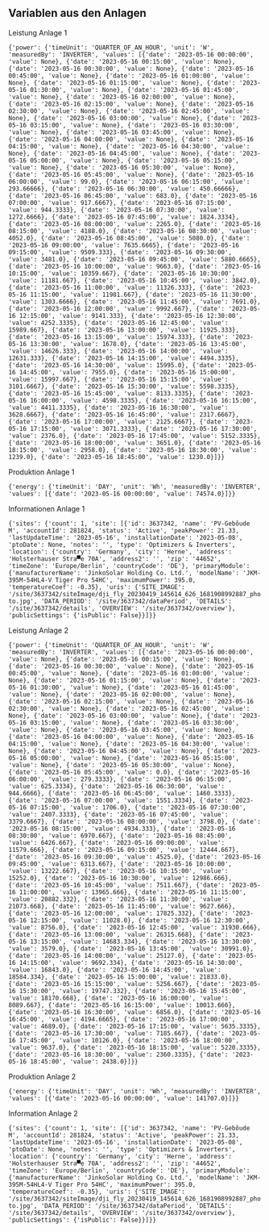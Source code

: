 
## Variablen aus den Anlagen


Leistung Anlage 1

`
{'power': {'timeUnit': 'QUARTER_OF_AN_HOUR', 'unit': 'W', 'measuredBy': 'INVERTER', 'values': [{'date': '2023-05-16 00:00:00', 'value': None}, {'date': '2023-05-16 00:15:00', 'value': None}, {'date': '2023-05-16 00:30:00', 'value': None}, {'date': '2023-05-16 00:45:00', 'value': None}, {'date': '2023-05-16 01:00:00', 'value': None}, {'date': '2023-05-16 01:15:00', 'value': None}, {'date': '2023-05-16 01:30:00', 'value': None}, {'date': '2023-05-16 01:45:00', 'value': None}, {'date': '2023-05-16 02:00:00', 'value': None}, {'date': '2023-05-16 02:15:00', 'value': None}, {'date': '2023-05-16 02:30:00', 'value': None}, {'date': '2023-05-16 02:45:00', 'value': None}, {'date': '2023-05-16 03:00:00', 'value': None}, {'date': '2023-05-16 03:15:00', 'value': None}, {'date': '2023-05-16 03:30:00', 'value': None}, {'date': '2023-05-16 03:45:00', 'value': None}, {'date': '2023-05-16 04:00:00', 'value': None}, {'date': '2023-05-16 04:15:00', 'value': None}, {'date': '2023-05-16 04:30:00', 'value': None}, {'date': '2023-05-16 04:45:00', 'value': None}, {'date': '2023-05-16 05:00:00', 'value': None}, {'date': '2023-05-16 05:15:00', 'value': None}, {'date': '2023-05-16 05:30:00', 'value': None}, {'date': '2023-05-16 05:45:00', 'value': None}, {'date': '2023-05-16 06:00:00', 'value': 99.0}, {'date': '2023-05-16 06:15:00', 'value': 293.66666}, {'date': '2023-05-16 06:30:00', 'value': 450.66666}, {'date': '2023-05-16 06:45:00', 'value': 683.0}, {'date': '2023-05-16 07:00:00', 'value': 917.6667}, {'date': '2023-05-16 07:15:00', 'value': 944.3333}, {'date': '2023-05-16 07:30:00', 'value': 1272.6666}, {'date': '2023-05-16 07:45:00', 'value': 1824.3334}, {'date': '2023-05-16 08:00:00', 'value': 2265.0}, {'date': '2023-05-16 08:15:00', 'value': 4188.0}, {'date': '2023-05-16 08:30:00', 'value': 4052.0}, {'date': '2023-05-16 08:45:00', 'value': 5080.0}, {'date': '2023-05-16 09:00:00', 'value': 7635.6665}, {'date': '2023-05-16 09:15:00', 'value': 9509.333}, {'date': '2023-05-16 09:30:00', 'value': 3481.0}, {'date': '2023-05-16 09:45:00', 'value': 5880.6665}, {'date': '2023-05-16 10:00:00', 'value': 9663.0}, {'date': '2023-05-16 10:15:00', 'value': 10359.667}, {'date': '2023-05-16 10:30:00', 'value': 11181.667}, {'date': '2023-05-16 10:45:00', 'value': 3842.0}, {'date': '2023-05-16 11:00:00', 'value': 11326.333}, {'date': '2023-05-16 11:15:00', 'value': 11981.667}, {'date': '2023-05-16 11:30:00', 'value': 1303.6666}, {'date': '2023-05-16 11:45:00', 'value': 7691.0}, {'date': '2023-05-16 12:00:00', 'value': 9992.667}, {'date': '2023-05-16 12:15:00', 'value': 9141.333}, {'date': '2023-05-16 12:30:00', 'value': 4252.3335}, {'date': '2023-05-16 12:45:00', 'value': 15989.667}, {'date': '2023-05-16 13:00:00', 'value': 11925.333}, {'date': '2023-05-16 13:15:00', 'value': 15974.333}, {'date': '2023-05-16 13:30:00', 'value': 1678.0}, {'date': '2023-05-16 13:45:00', 'value': 14626.333}, {'date': '2023-05-16 14:00:00', 'value': 12631.333}, {'date': '2023-05-16 14:15:00', 'value': 4494.3335}, {'date': '2023-05-16 14:30:00', 'value': 15995.0}, {'date': '2023-05-16 14:45:00', 'value': 7955.0}, {'date': '2023-05-16 15:00:00', 'value': 15997.667}, {'date': '2023-05-16 15:15:00', 'value': 3101.6667}, {'date': '2023-05-16 15:30:00', 'value': 5598.3335}, {'date': '2023-05-16 15:45:00', 'value': 8133.3335}, {'date': '2023-05-16 16:00:00', 'value': 4598.3335}, {'date': '2023-05-16 16:15:00', 'value': 4411.3335}, {'date': '2023-05-16 16:30:00', 'value': 3628.6667}, {'date': '2023-05-16 16:45:00', 'value': 2317.6667}, {'date': '2023-05-16 17:00:00', 'value': 2125.6667}, {'date': '2023-05-16 17:15:00', 'value': 3071.3333}, {'date': '2023-05-16 17:30:00', 'value': 2376.0}, {'date': '2023-05-16 17:45:00', 'value': 5152.3335}, {'date': '2023-05-16 18:00:00', 'value': 3651.0}, {'date': '2023-05-16 18:15:00', 'value': 2958.0}, {'date': '2023-05-16 18:30:00', 'value': 1239.0}, {'date': '2023-05-16 18:45:00', 'value': 1230.0}]}}
`

Produktion Anlage 1

`
{'energy': {'timeUnit': 'DAY', 'unit': 'Wh', 'measuredBy': 'INVERTER', 'values': [{'date': '2023-05-16 00:00:00', 'value': 74574.0}]}}
`

Informationen Anlage 1

`
{'sites': {'count': 1, 'site': [{'id': 3637342, 'name': 'PV-Gebõude M', 'accountId': 281824, 'status': 'Active', 'peakPower': 21.33, 'lastUpdateTime': '2023-05-16', 'installationDate': '2023-05-08', 'ptoDate': None, 'notes': '', 'type': 'Optimizers & Inverters', 'location': {'country': 'Germany', 'city': 'Herne', 'address': 'Holsterhauser Stra▀e 70A', 'address2': '', 'zip': '44652', 'timeZone': 'Europe/Berlin', 'countryCode': 'DE'}, 'primaryModule': {'manufacturerName': 'JinkoSolar Holding Co. Ltd.', 'modelName': 'JKM-395M-54HL4-V Tiger Pro 54HC', 'maximumPower': 395.0, 'temperatureCoef': -0.35}, 'uris': {'SITE_IMAGE': '/site/3637342/siteImage/dji_fly_20230419_145614_626_1681908992887_photo.jpg', 'DATA_PERIOD': '/site/3637342/dataPeriod', 'DETAILS': '/site/3637342/details', 'OVERVIEW': '/site/3637342/overview'}, 'publicSettings': {'isPublic': False}}]}}
`

Leistung Anlage 2

`
{'power': {'timeUnit': 'QUARTER_OF_AN_HOUR', 'unit': 'W', 'measuredBy': 'INVERTER', 'values': [{'date': '2023-05-16 00:00:00', 'value': None}, {'date': '2023-05-16 00:15:00', 'value': None}, {'date': '2023-05-16 00:30:00', 'value': None}, {'date': '2023-05-16 00:45:00', 'value': None}, {'date': '2023-05-16 01:00:00', 'value': None}, {'date': '2023-05-16 01:15:00', 'value': None}, {'date': '2023-05-16 01:30:00', 'value': None}, {'date': '2023-05-16 01:45:00', 'value': None}, {'date': '2023-05-16 02:00:00', 'value': None}, {'date': '2023-05-16 02:15:00', 'value': None}, {'date': '2023-05-16 02:30:00', 'value': None}, {'date': '2023-05-16 02:45:00', 'value': None}, {'date': '2023-05-16 03:00:00', 'value': None}, {'date': '2023-05-16 03:15:00', 'value': None}, {'date': '2023-05-16 03:30:00', 'value': None}, {'date': '2023-05-16 03:45:00', 'value': None}, {'date': '2023-05-16 04:00:00', 'value': None}, {'date': '2023-05-16 04:15:00', 'value': None}, {'date': '2023-05-16 04:30:00', 'value': None}, {'date': '2023-05-16 04:45:00', 'value': None}, {'date': '2023-05-16 05:00:00', 'value': None}, {'date': '2023-05-16 05:15:00', 'value': None}, {'date': '2023-05-16 05:30:00', 'value': None}, {'date': '2023-05-16 05:45:00', 'value': 0.0}, {'date': '2023-05-16 06:00:00', 'value': 279.3333}, {'date': '2023-05-16 06:15:00', 'value': 625.3334}, {'date': '2023-05-16 06:30:00', 'value': 944.6666}, {'date': '2023-05-16 06:45:00', 'value': 1460.3333}, {'date': '2023-05-16 07:00:00', 'value': 1551.3334}, {'date': '2023-05-16 07:15:00', 'value': 1706.0}, {'date': '2023-05-16 07:30:00', 'value': 2407.3333}, {'date': '2023-05-16 07:45:00', 'value': 3379.6667}, {'date': '2023-05-16 08:00:00', 'value': 3798.0}, {'date': '2023-05-16 08:15:00', 'value': 4934.333}, {'date': '2023-05-16 08:30:00', 'value': 6970.667}, {'date': '2023-05-16 08:45:00', 'value': 6426.667}, {'date': '2023-05-16 09:00:00', 'value': 11579.666}, {'date': '2023-05-16 09:15:00', 'value': 12444.667}, {'date': '2023-05-16 09:30:00', 'value': 4525.0}, {'date': '2023-05-16 09:45:00', 'value': 6313.667}, {'date': '2023-05-16 10:00:00', 'value': 13222.667}, {'date': '2023-05-16 10:15:00', 'value': 15252.0}, {'date': '2023-05-16 10:30:00', 'value': 12986.666}, {'date': '2023-05-16 10:45:00', 'value': 7511.667}, {'date': '2023-05-16 11:00:00', 'value': 13965.666}, {'date': '2023-05-16 11:15:00', 'value': 20882.332}, {'date': '2023-05-16 11:30:00', 'value': 21073.668}, {'date': '2023-05-16 11:45:00', 'value': 9627.666}, {'date': '2023-05-16 12:00:00', 'value': 17825.332}, {'date': '2023-05-16 12:15:00', 'value': 11028.0}, {'date': '2023-05-16 12:30:00', 'value': 8756.0}, {'date': '2023-05-16 12:45:00', 'value': 31930.666}, {'date': '2023-05-16 13:00:00', 'value': 26315.668}, {'date': '2023-05-16 13:15:00', 'value': 14683.334}, {'date': '2023-05-16 13:30:00', 'value': 3579.0}, {'date': '2023-05-16 13:45:00', 'value': 30991.0}, {'date': '2023-05-16 14:00:00', 'value': 25127.0}, {'date': '2023-05-16 14:15:00', 'value': 9692.334}, {'date': '2023-05-16 14:30:00', 'value': 16843.0}, {'date': '2023-05-16 14:45:00', 'value': 18584.334}, {'date': '2023-05-16 15:00:00', 'value': 21833.0}, {'date': '2023-05-16 15:15:00', 'value': 5256.667}, {'date': '2023-05-16 15:30:00', 'value': 19747.332}, {'date': '2023-05-16 15:45:00', 'value': 18170.668}, {'date': '2023-05-16 16:00:00', 'value': 8089.667}, {'date': '2023-05-16 16:15:00', 'value': 10013.666}, {'date': '2023-05-16 16:30:00', 'value': 6856.0}, {'date': '2023-05-16 16:45:00', 'value': 4194.6665}, {'date': '2023-05-16 17:00:00', 'value': 4689.0}, {'date': '2023-05-16 17:15:00', 'value': 5635.3335}, {'date': '2023-05-16 17:30:00', 'value': 7185.667}, {'date': '2023-05-16 17:45:00', 'value': 10126.0}, {'date': '2023-05-16 18:00:00', 'value': 9637.0}, {'date': '2023-05-16 18:15:00', 'value': 5220.3335}, {'date': '2023-05-16 18:30:00', 'value': 2360.3335}, {'date': '2023-05-16 18:45:00', 'value': 2438.0}]}}
`

Produktion Anlage 2

`
{'energy': {'timeUnit': 'DAY', 'unit': 'Wh', 'measuredBy': 'INVERTER', 'values': [{'date': '2023-05-16 00:00:00', 'value': 141707.0}]}}
`

Information Anlage 2

`
{'sites': {'count': 1, 'site': [{'id': 3637342, 'name': 'PV-Gebõude M', 'accountId': 281824, 'status': 'Active', 'peakPower': 21.33, 'lastUpdateTime': '2023-05-16', 'installationDate': '2023-05-08', 'ptoDate': None, 'notes': '', 'type': 'Optimizers & Inverters', 'location': {'country': 'Germany', 'city': 'Herne', 'address': 'Holsterhauser Stra▀e 70A', 'address2': '', 'zip': '44652', 'timeZone': 'Europe/Berlin', 'countryCode': 'DE'}, 'primaryModule': {'manufacturerName': 'JinkoSolar Holding Co. Ltd.', 'modelName': 'JKM-395M-54HL4-V Tiger Pro 54HC', 'maximumPower': 395.0, 'temperatureCoef': -0.35}, 'uris': {'SITE_IMAGE': '/site/3637342/siteImage/dji_fly_20230419_145614_626_1681908992887_photo.jpg', 'DATA_PERIOD': '/site/3637342/dataPeriod', 'DETAILS': '/site/3637342/details', 'OVERVIEW': '/site/3637342/overview'}, 'publicSettings': {'isPublic': False}}]}}
`
